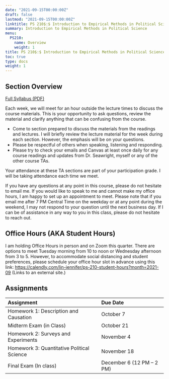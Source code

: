 ```yaml
---
date: "2021-09-15T00:00:00Z"
draft: false
lastmod: "2021-09-15T00:00:00Z"
linktitle: PS 210$:$ Introduction to Empirical Methods in Political Science
summary: Introduction to Empirical Methods in Political Science
menu:
  PS210:
    name: Overview
    weight: 1
title: PS 210$:$ Introduction to Empirical Methods in Political Science
toc: true
type: docs
weight: 1
---
```


## Section Overview

[Full Syllabus (PDF)](https://lin-jennifer.github.io/teaching/syllabus/Syllabus_PS210Section.pdf)

Each week, we will meet for an hour outside the lecture times to discuss the course materials. This is your opportunity to ask questions, review the material and clarify anything that can be confusing from the course. 

- Come to section prepared to discuss the materials from the readings and lectures. I will briefly review the lecture material for the week during each section. However, the emphasis will be on your questions. 
- Please be respectful of others when speaking, listening and responding. 
- Please try to check your emails and Canvas at least once daily for any course readings and updates from Dr. Seawright, myself or any of the other course TAs.

Your attendance at these TA sections are part of your participation grade. I will be taking attendance each time we meet.

If you have any questions at any point in this course, please do not hesitate to email me. If you would like to speak to me and cannot make my office hours, I am happy to set up an appointment to meet. Please note that if you email me after 7 PM Central Time on the weekday or at any point during the weekend, I may not respond to your question until the next business day. If I can be of assistance in any way to you in this class, please do not hesitate to reach out.

## Office Hours (AKA Student Hours)

I am holding Office Hours in person and on Zoom this quarter. There are options to meet Tuesday morning from 10 to noon or Wednesday afternoon from 3 to 5. However, to accommodate social distancing and student preferences, please schedule your office hour slot in advance using this link: https://calendly.com/lin-jennifer/ps-210-student-hours?month=2021-09 (Links to an external site.)

## Assignments

|Assignment|Due Date|
|:---|:---|
|Homework 1: Description and Causation|October 7|
|Midterm Exam (in Class)|October 21|
|Homework 2: Surveys and Experiments|November 4|
|Homework 3: Quantitative Political Science|November 18|
|Final Exam (In class)|December 6 (12 PM – 2 PM)|
